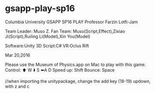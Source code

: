 # gsapp-play-sp16

Columbia University GSAPP SP16 PLAY
Professor Farzin Lotfi-Jam

Team Leader: Muso Z. Fan
Team: Muso(Script,Effect),Zixiao Ji(Script),Ruiling Li(Model),Xin You(Model)

Software:Unity 3D
Script:C#
VR:Oclus Rift

Mar 20,2016


Please use the Museum of Physics.app on Mac to play with this game.
Control:
⬆️ W
⬇️ S
⬅️A
 D
Speed up: Shift
Bounce: Space


//when importing the unitypackage, change the add key (18-19) updown, with z and c

